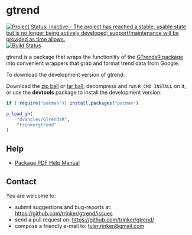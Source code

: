 gtrend
=======

[![Project Status: Inactive - The project has reached a stable, usable state but is no longer being actively developed; support/maintenance will be provided as time allows.](http://www.repostatus.org/badges/0.1.0/inactive.svg)](http://www.repostatus.org/#inactive)
[![Build Status](https://travis-ci.org/trinker/gtrend.png?branch=master)](https://travis-ci.org/trinker/gtrend)

gtrend is a package that wraps the functionlity of the [GTrendsR package](https://github.com/dvanclev/GTrendsR) into convenient wrappers that grab and format trend data from Google.

To download the development version of gtrend:

Download the [zip ball](https://github.com/trinker/gtrend/zipball/master) or [tar ball](https://github.com/trinker/gtrend/tarball/master), decompress and run `R CMD INSTALL` on it, or use the **devtools** package to install the development version:

```r
if (!require("pacman")) install.packages("pacman")

p_load_gh(
    "dvanclev/GTrendsR", 
    "trinkergtrend"
)
```



## Help  

- [Package PDF Help Manual](https://dl.dropboxusercontent.com/u/61803503/gtrend.pdf)     
  

## Contact

You are welcome to:
* submit suggestions and bug-reports at: <https://github.com/trinker/gtrend/issues>
* send a pull request on: <https://github.com/trinker/gtrend/>
* compose a friendly e-mail to: <tyler.rinker@gmail.com>

